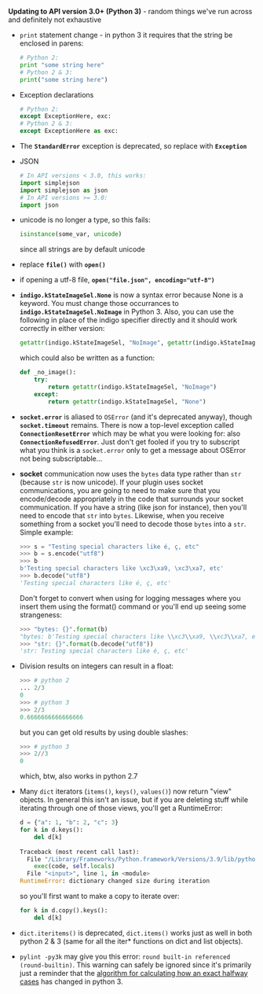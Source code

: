 **Updating to API version 3.0+ (Python 3)** - random things we've run across and definitely not exhaustive
- `print` statement change - in python 3 it requires that the string be enclosed in parens:
  ```python
  # Python 2:
  print "some string here"
  # Python 2 & 3:
  print("some string here")
  ```

- Exception declarations 

  ```python
  # Python 2:
  except ExceptionHere, exc:
  # Python 2 & 3:
  except ExceptionHere as exc:
  ```

- The **`StandardError`** exception is deprecated, so replace with **`Exception`**

- JSON

  ```python
  # In API versions < 3.0, this works:
  import simplejson
  import simplejson as json
  # In API versions >= 3.0:
  import json
  ```

- unicode is no longer a type, so this fails:

  ```python
  isinstance(some_var, unicode)
  ```

  since all strings are by default unicode

- replace **`file()`** with **`open()`**

- if opening a utf-8 file, **`open("file.json", encoding="utf-8")`**

- **`indigo.kStateImageSel.None`** is now a syntax error because None is a keyword. You must change those occurrances to **`indigo.kStateImageSel.NoImage`** in Python 3. Also, you can use the following in place of the indigo specifier directly and it should work correctly in either version:

  ```python
  getattr(indigo.kStateImageSel, "NoImage", getattr(indigo.kStateImageSel, "None", ""))
  ```

  which could also be written as a function:

  ```python
  def _no_image():
      try:
          return getattr(indigo.kStateImageSel, "NoImage")
      except:
          return getattr(indigo.kStateImageSel, "None")
  ```

- **`socket.error`** is aliased to `OSError` (and it's deprecated anyway), though **`socket.timeout`** remains. There is now a top-level exception called **`ConnectionResetError`** which may be what you were looking for: also **`ConnectionRefusedError`**. Just don't get fooled if you try to subscript what you think is a `socket.error` only to get a message about OSError not being subscriptable...

- **socket** communication now uses the `bytes` data type rather than `str` (because `str` is now unicode). If your plugin uses socket communications, you are going to need to make sure that you encode/decode appropriately in the code that surrounds your socket communication. If you have a string (like json for instance), then you'll need to encode that `str` into `bytes`. Likewise, when you receive something from a socket you'll need to decode those `bytes` into a `str`. Simple example:

  ```python
  >>> s = "Testing special characters like é, ç, etc"
  >>> b = s.encode("utf8")
  >>> b
  b'Testing special characters like \xc3\xa9, \xc3\xa7, etc'
  >>> b.decode("utf8")
  'Testing special characters like é, ç, etc'
  ```

  Don't forget to convert when using for logging messages where you insert them using the format() command or you'll end up seeing some strangeness:

  ```python
  >>> "bytes: {}".format(b)
  "bytes: b'Testing special characters like \\xc3\\xa9, \\xc3\\xa7, etc'"
  >>> "str: {}".format(b.decode("utf8"))
  'str: Testing special characters like é, ç, etc'
  ```

- Division results on integers can result in a float: 

  ```python
  >>> # python 2
  ... 2/3
  0
  >>> # python 3
  >>> 2/3
  0.6666666666666666
  ```

  but you can get old results by using double slashes:

  ```python
  >>> # python 3
  >>> 2//3
  0
  ```

  which, btw, also works in python 2.7

- Many `dict` iterators (`items()`, `keys()`, `values()`) now return "view" objects. In general this isn't an issue, but if you are deleting stuff while iterating through one of those views, you'll get a RuntimeError:

  ```python
  d = {"a": 1, "b": 2, "c": 3}
  for k in d.keys():
      del d[k]
      
  Traceback (most recent call last):
    File "/Library/Frameworks/Python.framework/Versions/3.9/lib/python3.9/code.py", line 90, in runcode
      exec(code, self.locals)
    File "<input>", line 1, in <module>
  RuntimeError: dictionary changed size during iteration
  
  ```

  so you'll first want to make a copy to iterate over:

  ```python
  for k in d.copy().keys():
      del d[k]
  ```

- `dict.iteritems()` is deprecated, `dict.items()` works just as well in both python 2 & 3 (same for all the iter* functions on dict and list objects).

- `pylint -py3k` may give you this error: `round built-in referenced (round-builtin)`. This warning can safely be ignored since it's primarily just a reminder that the [algorithm for calculating how an exact halfway cases](https://docs.python.org/3/whatsnew/3.0.html#builtins) has changed in python 3.
